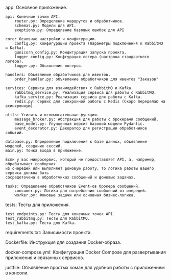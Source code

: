 app: Основное приложение.

    api: Конечные точки API.
        router.py: Определение маршрутов и обработчиков.
        schemas.py: Модели для API. 
        exeptions.py: Определение базовых ошибок для API 

    core: Основные настройки и конфигурации.
        config.py: Конфигурации проекта (параметры подключения к RabbitMQ и Kafka).
        gunicorn_config.py: Конфигурация запуска проекта.
        logger_config.py: Конфгурация логера (настрока стандартного логера).
        logger.py: Объявление логеров.
    
    handlers: Объявление обработчиков для ивентов.
        order_handler.py: объявление обработчиков для ивентов "Заказов" 
    
    services: Сервисы для взаимодействия с RabbitMQ и Kafka.
        rabbitmq_service.py: Реализация сервиса для работы с RabbitMQ.
        kafka_service.py: Реализация сервиса для работы с Kafka.
        redis.py: Сервис для синхронной работы с Redis (Скоро переделаю на асинхронную).

    utils: Утилиты и вспомогательные функции.
        message_broker.py: Абстракция для работы с брокерами сообщений.
        base_model.py: Улучшенная версия базовой модели Pydantic.
        event_decorator.py: Декоратор для регистрации обработчиков событий.
    
    database.py: Определение подключения к базе данных, объявление моделей, создание сессий.
    main.py: Точка входа в приложение.

    Если у вас микросервис, который не предоставляет API, а, например, обрабатывает сообщения 
    из очередей или выполняет фоновую работу, то логика работы вашего сервиса должна быть 
    сосредоточена в обработчиках сообщений и фоновых задачах.

    tasks: Определение обработчиков Event-ов брокера сообшений.
        consumer.py: Логика для потребления сообщений из очередей.  
        worker.py: Фоновые задачи или основная бизнес-логика.

tests: Тесты для приложения.

    test_endpoints.py: Тесты для конечных точек API.
    test_rabbitmq.py: Тесты для RabbitMQ.
    test_kafka.py: Тесты для Kafka.

requirements.txt: Зависимости проекта.

Dockerfile: Инструкция для создания Docker-образа.

docker-compose.yml: Конфигурация Docker Compose для развертывания приложения и связанных сервисов.

justfile: Объявление простых коман для удобной работы с приложением в консоли.